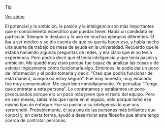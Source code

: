 > [!TIP]  
> [Ver video](https://youtu.be/_LhCu1lyYeE)

El potencial y la ambición, la pasión y la inteligencia son más importantes que el conocimiento específico que puedas tener. Había un candidato en particular. Siempre lo destaco y lo uso en muchos ejemplos diferentes. Él iba a ser médico y se dio cuenta de que no quería hacer eso, y había hecho una suerte de trabajo de mesa de ayuda en la universidad. Recuerdo que le estaba haciendo algunas preguntas de redes, y era claro que él no tenía experiencia. Pero podría decir que él tenía inteligencia y que tenía pasión y ambición. Me quedó muy claro porque fue capaz de analizar las cosas y de estimar lógicamente cómo funcionaría algo. Entonces, le podía dar un poco de información y él podía tomarla y decir: "Creo que podría funcionar de esta manera, aunque no estoy seguro". Fue muy honesto, muy educado, fue muy comunicativo. Me cayó bien inmediatamente. Yo pensaba: "Tengo que contratar a esta persona". Lo contratamos y estábamos un poco preocupados porque era un poco más joven que el resto del equipo. Pero en seis meses, sabía más que nadie en el equipo, sólo porque tomó ese mismo tipo de enfoque. Fue su pasión y su inteligencia lo que nos sorprendió. Probablemente, él sea una de las personas más brillantes que conocí y, en cierta forma, ayudó a desarrollar esta filosofía que ahora tengo acerca de contratar personas.